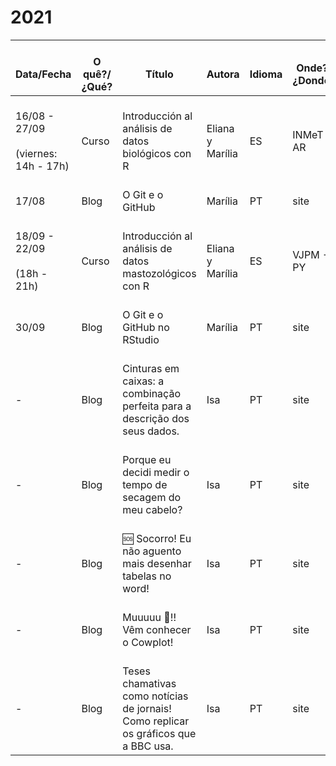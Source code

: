 # 2021

|    <br>Data/Fecha                                      	|    <br>O quê?/¿Qué?    	|    <br>Título                                                                                   	|    <br>Autora              	|    <br>Idioma    	|    <br>Onde?/¿Donde?    	|    <br>ok?    	|
|--------------------------------------------------------	|------------------------	|-------------------------------------------------------------------------------------------------	|----------------------------	|------------------	|-------------------------	|---------------	|
|    <br>16/08 - 27/09<br>   <br>(viernes: 14h - 17h)    	|    <br>Curso           	|    <br>Introducción al análisis de datos   biológicos con R                                     	|    <br>Eliana y Marília    	|    <br>ES        	|    <br>INMeT - AR       	|    <br>◻      	|
|    <br>17/08                                           	|    <br>Blog            	|    <br>O Git e o GitHub                                                                         	|    <br>Marília             	|    <br>PT        	|    <br>site             	|    <br>☑      	|
|    <br>18/09 - 22/09<br>   <br>(18h - 21h)             	|    <br>Curso           	|    <br>Introducción al análisis de datos   mastozológicos con R                                 	|    <br>Eliana y Marília    	|    <br>ES        	|    <br>VJPM - PY        	|    <br>◻      	|
|    <br>30/09                                           	|    <br>Blog            	|    <br>O Git e o GitHub no RStudio                                                              	|    <br>Marília             	|    <br>PT        	|    <br>site             	|    <br>◻      	|
|    <br>-                                               	|    <br>Blog            	|    <br>Cinturas em caixas: a combinação perfeita   para a descrição dos seus dados.             	|    <br>Isa                 	|    <br>PT        	|    <br>site             	|    <br>◻      	|
|    <br>-                                               	|    <br>Blog            	|    <br>Porque eu decidi medir o tempo de secagem   do meu cabelo?                               	|    <br>Isa                 	|    <br>PT        	|    <br>site             	|    <br>◻      	|
|    <br>-                                               	|    <br>Blog            	|    <br>🆘 Socorro! Eu não aguento mais   desenhar tabelas no word!                               	|    <br>Isa                 	|    <br>PT        	|    <br>site             	|    <br>◻      	|
|    <br>-                                               	|    <br>Blog            	|    <br>Muuuuu 🐄!! Vêm conhecer o   Cowplot!                                                     	|    <br>Isa                 	|    <br>PT        	|    <br>site             	|    <br>◻      	|
|    <br>-                                               	|    <br>Blog            	|    <br>Teses chamativas como notícias de jornais!   Como replicar os gráficos que a BBC usa.    	|    <br>Isa                 	|    <br>PT        	|    <br>site             	|    <br>◻      	|

